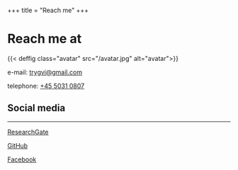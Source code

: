 +++
title = "Reach me"
+++


# Reach me at

{{< deffig class="avatar" src="/avatar.jpg" alt="avatar">}}

e-mail: [trygvi@gmail.com](mailto:trygvi@gmail.com)

telephone: [+45 5031 0807](tel:+45-50310807)


## Social media

---

[ResearchGate](https://www.researchgate.net/profile/Trygvi-Arting)

[GitHub](https://github.com/tarting)

[Facebook](https://facebook.com/trygvi)

